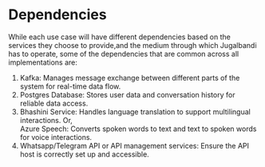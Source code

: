 # Dependencies

While each use case will have different dependencies based on the services they choose to provide,and the medium through which Jugalbandi has to operate, some of the dependencies that are common across all implementations are:&#x20;

1. Kafka: Manages message exchange between different parts of the system for real-time data flow.
2. Postgres Database: Stores user data and conversation history for reliable data access.
3. Bhashini Service: Handles language translation to support multilingual interactions. Or,\
   Azure Speech: Converts spoken words to text and text to spoken words for voice interactions.
4. Whatsapp/Telegram API or API management services: Ensure the API host is correctly set up and accessible.

